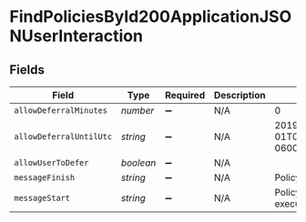 # FindPoliciesById200ApplicationJSONUserInteraction


## Fields

| Field                        | Type                         | Required                     | Description                  | Example                      |
| ---------------------------- | ---------------------------- | ---------------------------- | ---------------------------- | ---------------------------- |
| `allowDeferralMinutes`       | *number*                     | :heavy_minus_sign:           | N/A                          | 0                            |
| `allowDeferralUntilUtc`      | *string*                     | :heavy_minus_sign:           | N/A                          | 2019-01-01T01:00:00.000-0600 |
| `allowUserToDefer`           | *boolean*                    | :heavy_minus_sign:           | N/A                          |                              |
| `messageFinish`              | *string*                     | :heavy_minus_sign:           | N/A                          | Policy completed             |
| `messageStart`               | *string*                     | :heavy_minus_sign:           | N/A                          | Policy is begining execution |